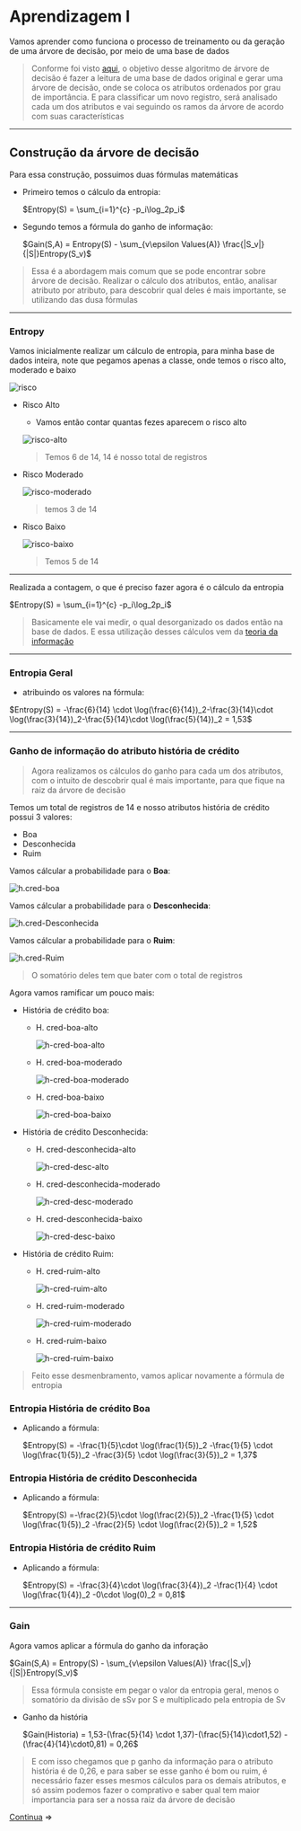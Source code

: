 # Aprendizagem I

Vamos aprender como funciona o processo de treinamento ou da geração de uma árvore de decisão, por meio de uma base de dados

> Conforme foi visto [aqui](1.1%20-%20%C3%81rvores%20de%20decis%C3%A3o%20-%20introdu%C3%A7%C3%A3o.md), o objetivo desse algoritmo de árvore de decisão é fazer a leitura de uma base de dados original e gerar uma árvore de decisão, onde se coloca os atributos ordenados por grau de importância. E para classificar um novo registro, será analisado cada um dos atributos e vai seguindo os ramos da árvore de acordo com suas características

---

## Construção da árvore de decisão

Para essa construção, possuimos duas fórmulas matemáticas

- Primeiro temos o cálculo da entropia:

    $Entropy(S) = \sum_{i=1}^{c} -p_i\log_2p_i$

- Segundo temos a fórmula do ganho de informação:

    $Gain(S,A) = Entropy(S) - \sum_{v\epsilon Values(A)} \frac{|S_v|}{|S|}Entropy(S_v)$

> Essa é a abordagem mais comum que se pode encontrar sobre árvore de decisão. Realizar o cálculo dos atributos, então, analisar atributo por atributo, para descobrir qual deles é mais importante, se utilizando das dusa fórmulas

---

### Entropy

Vamos inicialmente realizar um cálculo de entropia, para minha base de dados inteira, note que pegamos apenas a classe, onde temos o risco alto, moderado e baixo

![risco](img/risco.png)

- Risco Alto
  - Vamos então contar quantas fezes aparecem o risco alto

  ![risco-alto](img/risco-alto.png)

  > Temos 6 de 14, 14 é nosso total de registros

- Risco Moderado
  
  ![risco-moderado](img/risco-moderado.png)

  > temos 3 de 14

- Risco Baixo

  ![risco-baixo](img/risco-baixo.png)

  > Temos 5 de 14

---

Realizada a contagem, o que é preciso fazer agora é o cálculo da entropia

$Entropy(S) = \sum_{i=1}^{c} -p_i\log_2p_i$

> Basicamente ele vai medir, o qual desorganizado os dados então na base de dados. E essa utilização desses cálculos vem da [teoria da informação](http://www.esalq.usp.br/lepse/imgs/conteudo_thumb/Entropia--Ganho-de-informa--o-e-Decision-trees.pdf)

---

### Entropia Geral

- atribuindo os valores na fórmula:

$Entropy(S) = -\frac{6}{14} \cdot \log(\frac{6}{14})_2-\frac{3}{14}\cdot \log(\frac{3}{14})_2-\frac{5}{14}\cdot \log(\frac{5}{14})_2 = 1,53$

---

### Ganho de informação do atributo história de crédito

> Agora realizamos os cálculos do ganho para cada um dos atributos, com o intuito de descobrir qual é mais importante, para que fique na raiz da árvore de decisão

Temos um total de registros de 14 e nosso atributos história de crédito possui 3 valores:

- Boa
- Desconhecida
- Ruim

Vamos cálcular a probabilidade para o **Boa**:

![h.cred-boa](img/h-cre-boa.png)

Vamos cálcular a probabilidade para o **Desconhecida**:

![h.cred-Desconhecida](img/h-cred-Desconhecida.png)

Vamos cálcular a probabilidade para o **Ruim**:

![h.cred-Ruim](img/h-cred-Ruim.png)

> O somatório deles tem que bater com o total de registros

Agora vamos ramificar um pouco mais:

- História de crédito boa:
  - H. cred-boa-alto

    ![h-cred-boa-alto](img/h-cred-boa-alto.png)

  - H. cred-boa-moderado

    ![h-cred-boa-moderado](img/h-cred-boa-moderado.png)

  - H. cred-boa-baixo

    ![h-cred-boa-baixo](img/h-cred-boa-baixo.png)

- História de crédito Desconhecida:
  - H. cred-desconhecida-alto

    ![h-cred-desc-alto](img/h-cred-desc-alto.png)
  
  - H. cred-desconhecida-moderado

    ![h-cred-desc-moderado](img/h-cred-desc-moderado.png)
  
  - H. cred-desconhecida-baixo

    ![h-cred-desc-baixo](img/h-cred-desc-baixo.png)

- História de crédito Ruim:
  - H. cred-ruim-alto

    ![h-cred-ruim-alto](img/h-cred-ruim-alto.png)
  
  - H. cred-ruim-moderado

    ![h-cred-ruim-moderado](img/h-cred-ruim-moderado.png)
  
  - H. cred-ruim-baixo

    ![h-cred-ruim-baixo](img/h-cred-ruim-baixo.png)

> Feito esse desmenbramento, vamos aplicar novamente a fórmula de entropia

### Entropia História de crédito Boa

- Aplicando a fórmula:

  $Entropy(S) = -\frac{1}{5}\cdot \log(\frac{1}{5})_2 -\frac{1}{5} \cdot \log(\frac{1}{5})_2 -\frac{3}{5} \cdot \log(\frac{3}{5})_2 = 1,37$

### Entropia História de crédito Desconhecida

- Aplicando a fórmula:

  $Entropy(S) =-\frac{2}{5}\cdot \log(\frac{2}{5})_2 -\frac{1}{5} \cdot \log(\frac{1}{5})_2 -\frac{2}{5} \cdot \log(\frac{2}{5})_2 = 1,52$

### Entropia História de crédito Ruim

- Aplicando a fórmula:

  $Entropy(S) = -\frac{3}{4}\cdot \log(\frac{3}{4})_2 -\frac{1}{4} \cdot \log(\frac{1}{4})_2 -0\cdot \log(0)_2 = 0,81$

---

### Gain

Agora vamos aplicar a fórmula do ganho da inforação

$Gain(S,A) = Entropy(S) - \sum_{v\epsilon Values(A)} \frac{|S_v|}{|S|}Entropy(S_v)$

> Essa fórmula consiste em pegar o valor da entropia geral, menos o somatório da divisão de sSv por S e multiplicado pela entropia de Sv

- Ganho da história

  $Gain(Historia) = 1,53-(\frac{5}{14} \cdot 1,37)-(\frac{5}{14}\cdot1,52) - (\frac{4}{14}\cdot0,81) = 0,26$

> E com isso chegamos que p ganho da informação para o atributo história é de 0,26, e para saber se esse ganho é bom ou ruim, é necessário fazer esses mesmos cálculos para os demais atributos, e só assim podemos fazer o comprativo e saber qual tem maior importancia para ser a nossa raiz da árvore de decisão

[Continua](2.1%20-%20Aprendizagem%20II.md) $\Rightarrow$
